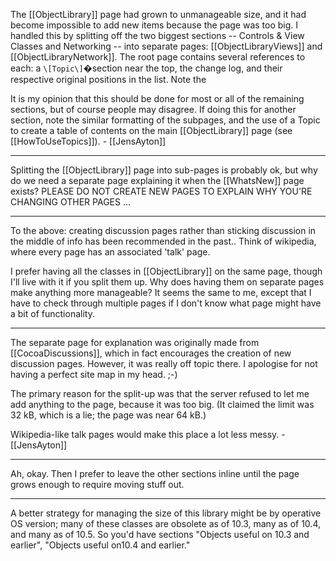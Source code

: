 

The [[ObjectLibrary]] page had grown to unmanageable size, and it had become impossible to add new items because the page was too big. I handled this by splitting off the two biggest sections -- Controls & View Classes and Networking -- into separate pages: [[ObjectLibraryViews]] and [[ObjectLibraryNetwork]]. The root page contains several references to each: a <code>\\[Topic\\]</code>�section near the top, the change log, and their respective original positions in the list. Note the 

It is my opinion that this should be done for most or all of the remaining sections, but of course people may disagree. If doing this for another section, note the similar formatting of the subpages, and the use of a Topic to create a table of contents on the main [[ObjectLibrary]] page (see [[HowToUseTopics]]). - [[JensAyton]]

----

Splitting the [[ObjectLibrary]] page into sub-pages is probably ok, but why do we need a separate page explaining it when the [[WhatsNew]] page exists? PLEASE DO NOT CREATE NEW PAGES TO EXPLAIN WHY YOU'RE CHANGING OTHER PAGES ...

----

To the above:  creating discussion pages rather than sticking discussion in the middle of info has been recommended in the past..  Think of wikipedia, where every page has an associated 'talk' page.

I prefer having all the classes in [[ObjectLibrary]] on the same page, though I'll live with it if you split them up.  Why does having them on separate pages make anything more manageable?  It seems the same to me, except that I have to check through multiple pages if I don't know what page might have a bit of functionality.

----

The separate page for explanation was originally made from [[CocoaDiscussions]], which in fact encourages the creation of new discussion pages. However, it was really off topic there. I apologise for not having a perfect site map in my head. ;-)

The primary reason for the split-up was that the server refused to let me add anything to the page, because it was too big. (It claimed the limit was 32 kB, which is a lie; the page was near 64 kB.)

Wikipedia-like talk pages would make this place a lot less messy. - [[JensAyton]]

----

Ah, okay.  Then I prefer to leave the other sections inline until the page grows enough to require moving stuff out.

----

A better strategy for managing the size of this library might be by operative OS version; many of these classes are obsolete as of 10.3, many as of 10.4, and many as of 10.5.  So you'd have sections "Objects useful on 10.3 and earlier", "Objects useful on10.4 and earlier."